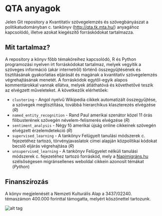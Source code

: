 # QTA anyagok

Jelen Git repository a Kvantitatív szövegelemzés és szövegbányászat a politikatudományban c. tankönyv (http://qta.tk.mta.hu/) anyagához kapcsolódó, illetve azokat kiegészítő forráskódokat tartalmazza. 

## Mit tartalmaz?

A repository a könyv főbb témaköreihez kapcsolódó, R és Python programozási nyelven írt forráskódokat tartalmaz, melyek vegyítik a szöveges információ (akár internetről) történő összegyűjtésének és tisztításának gyakorlatias eljárását és magának a kvantitatív szövegelemzés végrehajtásának menetét. A forráskódok egytől-egyik alapos kommentárokkal vannak ellátva, melyek átláthatóvá és követhetővé teszik az elvégzett műveleteket. A következők elérhetőek:

- `clustering` - Angol nyelvű Wikipedia cikkek automatizált összegyűjtése, a szövegek megtisztítása, továbbá hierarchikus klaszterezés elvégzése (*R*)
- `named_entity_recognition` - Rand Paul amerikai szenátor közel 11 órás filibusterének szövegén névelem-felismerés elvégzése (*R*)
- `sentiment_analysis` - Négy fő amerikai újság online cikkeinek szövegén elvégzett érzelemdetekció (*R*)
- `supervised_learning` - A tankönyv Felügyelt tanulási módszerek c. fejezetéhez tartozó, törvényjavaslatok címei alapján közpolitikai kódokat becslő eljárás végrehajtása (*R*)
- `unsupervised_learning` - A tankönyv Felügyelet nélküli tanulási módszerek c. fejezetéhez tartozó forráskód, mely a [Napimigráns.hu](http://www.napimigrans.hu) szélsőségesen migránsellenes weboldal cikkein azonosít témákat (*Python*)

## Finanszírozás

A könyv megjelenését a Nemzeti Kulturális Alap a 3437/02240. témaszámon 400.000 forinttal támogatta, melyért köszönettel tartozunk. 

![alt tag](http://qta.tk.mta.hu/uploads/images/NKA_logo_2012.jpg)
